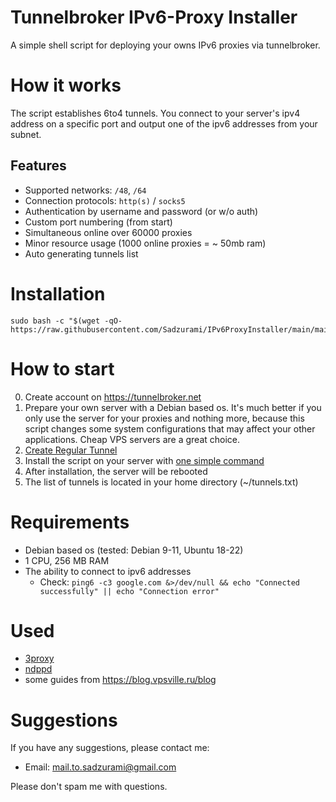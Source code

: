 # Tunnelbroker IPv6-Proxy Installer

A simple shell script for deploying your owns IPv6 proxies via tunnelbroker.

# How it works

The script establishes 6to4 tunnels. You connect to your server's ipv4 address on a specific port and output one of the ipv6 addresses from your subnet.

## Features

-   Supported networks: `/48`, `/64`
-   Connection protocols: `http(s)` / `socks5`
-   Authentication by username and password (or w/o auth)
-   Custom port numbering (from start)
-   Simultaneous online over 60000 proxies
-   Minor resource usage (1000 online proxies = ~ 50mb ram)
-   Auto generating tunnels list

# Installation

```
sudo bash -c "$(wget -qO- https://raw.githubusercontent.com/Sadzurami/IPv6ProxyInstaller/main/main.sh)"
```

# How to start

0. Create account on https://tunnelbroker.net
1. Prepare your own server with a Debian based os.
   It's much better if you only use the server for your proxies and nothing more, because this script changes some system configurations that may affect your other applications. Cheap VPS servers are a great choice.
2. [Create Regular Tunnel](https://tunnelbroker.net/tunnel_detail.php?tid=762030#:~:text=Create%20Regular%20Tunnel)
3. Install the script on your server with [one simple command](https://github.com/Sadzurami/IPv6ProxyInstaller/blob/main/README.md#installation)
4. After installation, the server will be rebooted
5. The list of tunnels is located in your home directory (~/tunnels.txt)

# Requirements

-   Debian based os (tested: Debian 9-11, Ubuntu 18-22)
-   1 CPU, 256 MB RAM
-   The ability to connect to ipv6 addresses
    -   Check: `ping6 -c3 google.com &>/dev/null && echo "Connected successfully" || echo "Connection error"`

# Used

-   [3proxy](https://github.com/z3APA3A/3proxy)
-   [ndppd](https://github.com/DanielAdolfsson/ndppd)
-   some guides from https://blog.vpsville.ru/blog

# Suggestions

If you have any suggestions, please contact me:

-   Email: mail.to.sadzurami@gmail.com

Please don't spam me with questions.
